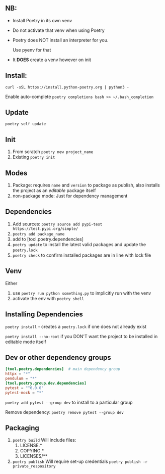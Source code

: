 ## NB:
- Install Poetry in its own venv
- Do not activate that venv when using Poetry
- Poetry does NOT install an interpreter for you.
  
  Use pyenv for that
- It **DOES** create a venv however on init 

## Install:
`curl -sSL https://install.python-poetry.org | python3 -`

Enable auto-complete
`poetry completions bash >> ~/.bash_completion`
## Update
`poetry self update`

## Init
1. From scratch `poetry new project_name`
2. Existing `poetry init`

## Modes
1. Package: requires `name` and `version` to package as publish, also installs the project as an *editable* package itself
2. non-package mode: Just for dependency management

## Dependencies
1. Add sources: `poetry source add pypi-test https://test.pypi.org/simple/`
2. `poetry add package_name`
3. add to [tool.poetry.dependencies]
4. `poetry update` to install the latest valid packages and update the `poetry.lock`
5. `poetry check` to confirm installed packages are in line with lock file

## Venv
Either
1. use `poetry run python something.py` to implicitly run with the venv
2. activate the env with `poetry shell`

## Installing Dependencies
`poetry install` - creates a `poetry.lock` if one does not already exist

`poetry install --no-root` if you DON'T want the project to be installed in editable mode itself

## Dev or other dependency groups

```toml
[tool.poetry.dependencies]  # main dependency group
httpx = "*"
pendulum = "*"
[tool.poetry.group.dev.dependencies]
pytest = "^6.0.0"
pytest-mock = "*"
```
`poetry add pytest --group dev` to install to a particular group

Remove dependency: `poetry remove pytest --group dev`

## Packaging

1. `poetry build`
   Will include files:
   1. LICENSE.*
   2. COPYING.*
   3. LICENSES/**
2. `poetry publish`
   Will require set-up credentials
   `poetry publish -r private_respository`